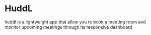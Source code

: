 # HuddL
huddl is a lightweight app that allow you to book a meeting room and monitor upcoming meetings through its responsive dashboard
